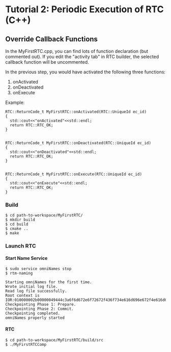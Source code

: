 # Tutorial 2: Periodic Execution of RTC (C++)

## Override Callback Functions
In the MyFirstRTC.cpp, you can find lots of function declaration (but commented out).
If you edit the "activity tab" in RTC builder, the selected callback function will be uncommented.

In the previous step, you would have activated the following three functions:
1. onActivated
2. onDeactivated
3. onExecute

Example:
```
RTC::ReturnCode_t MyFirstRTC::onActivated(RTC::UniqueId ec_id)
{
  std::cout<<"onActivated"<<std::endl;
  return RTC::RTC_OK;
}


RTC::ReturnCode_t MyFirstRTC::onDeactivated(RTC::UniqueId ec_id)
{
  std::cout<<"onDeactivated"<<std::endl;
  return RTC::RTC_OK;
}


RTC::ReturnCode_t MyFirstRTC::onExecute(RTC::UniqueId ec_id)
{
  std::cout<<"onExecute"<<std::endl;
  return RTC::RTC_OK;
}
```

### Build
```
$ cd path-to-workspace/MyFirstRTC/
$ mkdir build
$ cd build
$ cmake ..
$ make
```

### Launch RTC
#### Start Name Service
```
$ sudo service omniNames stop
$ rtm-naming

Starting omniNames for the first time.
Wrote initial log file.
Read log file successfully.
Root context is IOR:010000002b00000049444c3a6f6d672e6f72672f436f734e616d696e672f4e616d696e67436f6e746578744578743a312e30000001000000000000006c000000010102000a00000031302e302e322e313500f90a0b0000004e616d6553657276696365000300000000000000080000000100000000545441010000001c00000001000000010001000100000001000105090101000100000009010100035454410800000012b17959010013a5
Checkpointing Phase 1: Prepare.
Checkpointing Phase 2: Commit.
Checkpointing completed.
omniNames properly started
```

#### RTC
```
$ cd path-to-workspace/MyFirstRTC/build/src
$ ./MyFirstRTCComp
```
